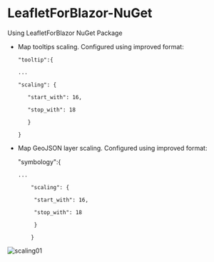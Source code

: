 # LeafletForBlazor-NuGet
 Using LeafletForBlazor NuGet Package

 - Map tooltips scaling. Configured using improved format:

       "tooltip":{

       ...
   
       "scaling": {
       
          "start_with": 16,

          "stop_with": 18
        
          }
          
       }

 - Map GeoJSON layer scaling. Configured using improved format:

     "symbology":{
   
       ...

           "scaling": {

            "start_with": 16,

            "stop_with": 18

            }

           }

![scaling01](https://user-images.githubusercontent.com/8348463/221374917-8a662947-6ae7-4ddb-9cf7-7ae79329c72b.gif)
